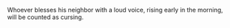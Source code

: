 Whoever blesses his neighbor with a loud voice, rising early in the morning, will be counted as cursing.
